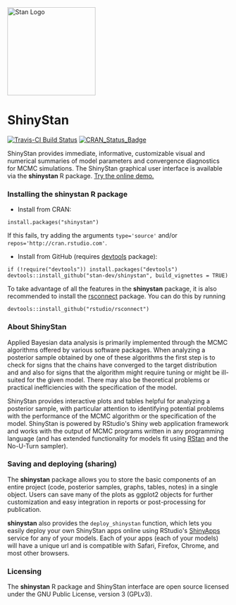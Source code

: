 <a href="http://mc-stan.org">
<img src="https://raw.githubusercontent.com/stan-dev/logos/master/logo.png" width=200 alt="Stan Logo"/>
</a>

# ShinyStan

[![Travis-CI Build Status](https://travis-ci.org/stan-dev/shinystan.svg?branch=develop)](https://travis-ci.org/stan-dev/shinystan)
[![CRAN_Status_Badge](http://www.r-pkg.org/badges/version/shinystan?color=blue)](http://cran.r-project.org/web/packages/shinystan)

ShinyStan provides immediate, informative, customizable visual and 
numerical summaries of model parameters and convergence diagnostics for 
MCMC simulations. The ShinyStan graphical user interface is available 
via the **shinystan** R package. [Try the online demo.](http://gelman-group-win.stat.columbia.edu:3500)

### Installing the shinystan R package
* Install from CRAN:

```{r}
install.packages("shinystan")
```
    
If this fails, try adding the arguments `type='source'` and/or `repos='http://cran.rstudio.com'`.
    
* Install from GitHub (requires [devtools](https://github.com/hadley/devtools) package):

```{r}
if (!require("devtools")) install.packages("devtools")
devtools::install_github("stan-dev/shinystan", build_vignettes = TRUE)
```
    
To take advantage of all the features in the **shinystan** package, it is also 
recommended to install the [rsconnect](https://github.com/rstudio/rsconnect) 
package. You can do this by running

```{r}
devtools::install_github("rstudio/rsconnect")
```

### About ShinyStan

Applied Bayesian data analysis is primarily implemented through the MCMC 
algorithms offered by various software packages. When analyzing a posterior sample 
obtained by one of these algorithms the first step is to check for signs that 
the chains have converged to the target distribution and and also for signs that 
the algorithm might require tuning or might be ill-suited for the given model. 
There may also be theoretical problems or practical inefficiencies with the 
specification of the model. 

ShinyStan provides interactive plots and tables helpful for analyzing a 
posterior sample, with particular attention to identifying potential problems
with the performance of the MCMC algorithm or the specification of the model. 
ShinyStan is powered by RStudio's Shiny web application framework and works with 
the output of MCMC programs written in any programming language (and has extended 
functionality for models fit using [RStan](http://mc-stan.org/interfaces/rstan.html) 
and the No-U-Turn sampler). 

### Saving and deploying (sharing)

The **shinystan** package allows you to store the basic components of an entire 
project (code, posterior samples, graphs, tables, notes) in a single object. 
Users can save many of the plots as ggplot2 objects for further customization 
and easy integration in reports or post-processing for publication.

**shinystan** also provides the `deploy_shinystan` function, 
which lets you easily deploy your own ShinyStan apps online using RStudio's 
[ShinyApps](https://www.shinyapps.io) service for any of 
your models. Each of your apps (each of your models) will have a unique url
and is compatible with Safari, Firefox, Chrome, and most other browsers.

### Licensing

The **shinystan** R package and ShinyStan interface are open source licensed under 
the GNU Public License, version 3 (GPLv3).
